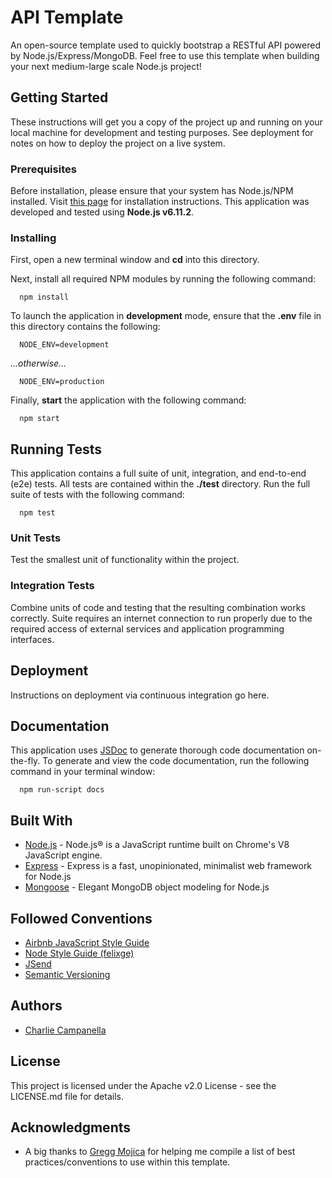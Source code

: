 # API Template

An open-source template used to quickly bootstrap a RESTful API powered by Node.js/Express/MongoDB. Feel free to use this template when building your next medium-large scale Node.js project!

## Getting Started

These instructions will get you a copy of the project up and running on your local machine for development and testing purposes. See deployment for notes on how to deploy the project on a live system.

### Prerequisites

Before installation, please ensure that your system has Node.js/NPM installed. Visit [this page](https://nodejs.org/en/download/) for installation instructions. This application was developed and tested using **Node.js v6.11.2**.

### Installing

First, open a new terminal window and **cd** into this directory.

Next, install all required NPM modules by running the following command:

```
  npm install
```

To launch the application in **development** mode, ensure that the **.env** file in this directory contains the following:

```
  NODE_ENV=development
```

*...otherwise...*

```
  NODE_ENV=production
```

Finally, **start** the application with the following command:

```
  npm start
```

## Running Tests

This application contains a full suite of unit, integration, and end-to-end (e2e) tests. All tests are contained within the **./test** directory. Run the full suite of tests with the following command:

```
  npm test
```

### Unit Tests

Test the smallest unit of functionality within the project.

### Integration Tests

Combine units of code and testing that the resulting combination works correctly. Suite requires an internet connection to run properly due to the required access of external services and application programming interfaces.

## Deployment

Instructions on deployment via continuous integration go here.

## Documentation

This application uses [JSDoc](http://usejsdoc.org/index.html) to generate thorough code documentation on-the-fly. To generate and view the code documentation, run the following command in your terminal window:

```
  npm run-script docs
```

## Built With

* [Node.js](https://nodejs.org/en/) - Node.js® is a JavaScript runtime built on Chrome's V8 JavaScript engine.
* [Express](https://expressjs.com/) - Express is a fast, unopinionated, minimalist web framework for Node.js
* [Mongoose](http://mongoosejs.com/) - Elegant MongoDB object modeling for Node.js

## Followed Conventions

* [Airbnb JavaScript Style Guide](https://github.com/airbnb/javascript)
* [Node Style Guide (felixge)](https://github.com/felixge/node-style-guide)
* [JSend](https://labs.omniti.com/labs/jsend)
* [Semantic Versioning](http://semver.org/)

## Authors

* [Charlie Campanella](https://charliecampanella.com)

## License

This project is licensed under the Apache v2.0 License - see the LICENSE.md file for details.

## Acknowledgments

* A big thanks to [Gregg Mojica](https://greggmoji.ca) for helping me compile a list of best practices/conventions to use within this template.
